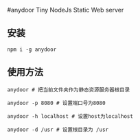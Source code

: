#anydoor
Tiny NodeJs Static Web server

## 安装
```
npm i -g anydoor
```
## 使用方法
```
anydoor # 把当前文件夹作为静态资源服务器根目录

anydoor -p 8080 # 设置端口号为8080

anydoor -h localhost # 设置host为localhost

anydoor -d /usr # 设置根目录为 /usr
```